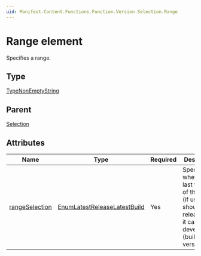 ```yaml
---
uid: Manifest.Content.Functions.Function.Version.Selection.Range
---
```


# Range element

Specifies a range.

## Type

[TypeNonEmptyString](xref:Manifest-TypeNonEmptyString)

## Parent

[Selection](xref:Manifest.Content.Functions.Function.Version.Selection)

## Attributes

|Name|Type|Required|Description|
|--- |--- |--- |--- |
|[rangeSelection](xref:Manifest.Content.Functions.Function.Version.Selection.Range-rangeSelection)|[EnumLatestReleaseLatestBuild](xref:Manifest-EnumLatestReleaseLatestBuild)|Yes|Specifies whether the last version of the range (if used) should be a release or if it can be a development (build) version.|
